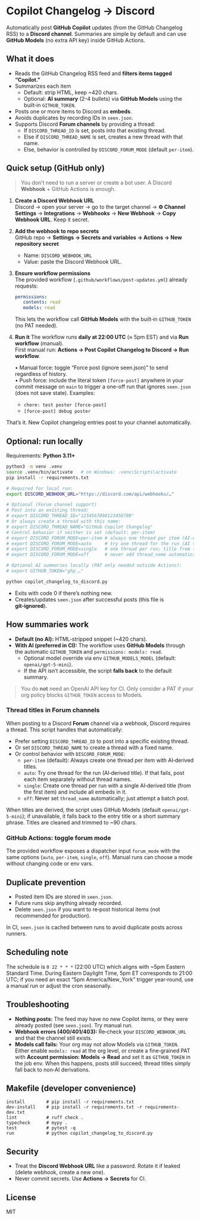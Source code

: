 # Copilot Changelog → Discord

Automatically post **GitHub Copilot** updates (from the GitHub Changelog RSS) to a **Discord channel**. Summaries are simple by default and can use **GitHub Models** (no extra API key) inside GitHub Actions.

## What it does

- Reads the GitHub Changelog RSS feed and **filters items tagged “Copilot.”**
- Summarizes each item  
  - Default: strip HTML, keep ~420 chars.  
  - Optional: **AI summary** (2–4 bullets) via **GitHub Models** using the built‑in `GITHUB_TOKEN`.
- Posts one or more items to Discord as **embeds**.
- Avoids duplicates by recording IDs in `seen.json`.
- Supports Discord **Forum channels** by providing a thread:
  - If `DISCORD_THREAD_ID` is set, posts into that existing thread.
  - Else if `DISCORD_THREAD_NAME` is set, creates a new thread with that name.
  - Else, behavior is controlled by `DISCORD_FORUM_MODE` (default `per-item`).

## Quick setup (GitHub only)

> You don’t need to run a server or create a bot user. A Discord **Webhook** + GitHub Actions is enough.

1) **Create a Discord Webhook URL**  
   Discord → open your server → go to the target channel → **⚙️ Channel Settings** → **Integrations** → **Webhooks** → **New Webhook** → **Copy Webhook URL**. Keep it secret.

2) **Add the webhook to repo secrets**  
   GitHub repo → **Settings → Secrets and variables → Actions → New repository secret**  
   - Name: `DISCORD_WEBHOOK_URL`  
   - Value: paste the Discord Webhook URL.

3) **Ensure workflow permissions**  
      The provided workflow (`.github/workflows/post-updates.yml`) already requests:

      ```yaml
      permissions:
         contents: read
         models: read
      ```

      This lets the workflow call **GitHub Models** with the built‑in `GITHUB_TOKEN` (no PAT needed).

4) **Run it**
   The workflow runs **daily at 22:00 UTC** (≈ 5pm EST) and via **Run workflow** (manual).  
   First manual run: **Actions → Post Copilot Changelog to Discord → Run workflow**.

   • Manual force: toggle “Force post (ignore seen.json)” to send regardless of history.  
   • Push force: include the literal token `[force-post]` anywhere in your commit message on `main` to trigger a one-off run that ignores `seen.json` (does not save state). Examples:
   - `chore: test poster [force-post]`
   - `[force-post] debug poster`

That’s it. New Copilot changelog entries post to your channel automatically.

## Optional: run locally

Requirements: **Python 3.11+**

```bash
python3 -m venv .venv
source .venv/bin/activate   # on Windows: .venv\Scripts\activate
pip install -r requirements.txt

# Required for local run:
export DISCORD_WEBHOOK_URL="https://discord.com/api/webhooks/…"

# Optional (Forum channel support)
# Post into an existing thread:
# export DISCORD_THREAD_ID="1234567890123456789"
# Or always create a thread with this name:
# export DISCORD_THREAD_NAME="GitHub Copilot Changelog"
# Control behavior if neither is set (default: per-item)
# export DISCORD_FORUM_MODE=per-item # always one thread per item (AI-derived titles)
# export DISCORD_FORUM_MODE=auto     # try one thread for the run (AI title), else per-item without titles
# export DISCORD_FORUM_MODE=single   # one thread per run; title from first item (AI-derived)
# export DISCORD_FORUM_MODE=off      # never add thread_name automatically

# Optional AI summaries locally (PAT only needed outside Actions):
# export GITHUB_TOKEN="ghp_…"

python copilot_changelog_to_discord.py
```

- Exits with code 0 if there’s nothing new.
- Creates/updates `seen.json` after successful posts (this file is **git‑ignored**).

## How summaries work

- **Default (no AI):** HTML‑stripped snippet (~420 chars).
- **With AI (preferred in CI):** The workflow uses **GitHub Models** through the automatic `GITHUB_TOKEN` and `permissions: models: read`.
  - Optional model override via env `GITHUB_MODELS_MODEL` (default: `openai/gpt-5-mini`).
  - If the API isn’t accessible, the script **falls back** to the default summary.

> You do **not** need an OpenAI API key for CI. Only consider a PAT if your org policy blocks `GITHUB_TOKEN` access to Models.

### Thread titles in Forum channels

When posting to a Discord **Forum** channel via a webhook, Discord requires a thread. This script handles that automatically:

- Prefer setting `DISCORD_THREAD_ID` to post into a specific existing thread.
- Or set `DISCORD_THREAD_NAME` to create a thread with a fixed name.
- Or control behavior with `DISCORD_FORUM_MODE`:
  - `per-item` (default): Always create one thread per item with AI‑derived titles.
  - `auto`: Try one thread for the run (AI‑derived title). If that fails, post each item separately without thread names.
  - `single`: Create one thread per run with a single AI‑derived title (from the first item) and include all embeds in it.
  - `off`: Never set `thread_name` automatically; just attempt a batch post.
  
When titles are derived, the script uses GitHub Models (default `openai/gpt-5-mini`); if unavailable, it falls back to the entry title or a short summary phrase. Titles are cleaned and trimmed to ~90 chars.

### GitHub Actions: toggle forum mode

The provided workflow exposes a dispatcher input `forum_mode` with the same options (`auto`, `per-item`, `single`, `off`). Manual runs can choose a mode without changing code or env vars.

## Duplicate prevention

- Posted item IDs are stored in `seen.json`.  
- Future runs skip anything already recorded.  
- Delete `seen.json` if you want to re‑post historical items (not recommended for production).
  
In CI, `seen.json` is cached between runs to avoid duplicate posts across runners.

## Scheduling note

The schedule is `0 22 * * *` (22:00 UTC) which aligns with ~5pm Eastern Standard Time. During Eastern Daylight Time, 5pm ET corresponds to 21:00 UTC; if you need an exact “5pm America/New_York” trigger year‑round, use a manual run or adjust the cron seasonally.

## Troubleshooting

- **Nothing posts:** The feed may have no new Copilot items, or they were already posted (see `seen.json`). Try manual run.  
- **Webhook errors (400/401/403):** Re‑check your `DISCORD_WEBHOOK_URL` and that the channel still exists.  
- **Models call fails:** Your org may not allow Models via `GITHUB_TOKEN`. Either enable `models: read` at the org level, or create a fine‑grained PAT with **Account permission: Models → Read** and set it as `GITHUB_TOKEN` in the job env. When this happens, posts still succeed; thread titles simply fall back to non‑AI derivations.

## Makefile (developer convenience)

```make
install        # pip install -r requirements.txt
dev-install    # pip install -r requirements.txt -r requirements-dev.txt
lint           # ruff check .
typecheck      # mypy .
test           # pytest -q
run            # python copilot_changelog_to_discord.py
```

## Security

- Treat the **Discord Webhook URL** like a password. Rotate it if leaked (delete webhook, create a new one).  
- Never commit secrets. Use **Actions → Secrets** for CI.

## License

MIT
